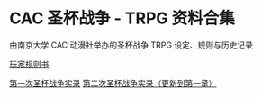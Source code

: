 # CAC 圣杯战争 - TRPG 资料合集

由南京大学 CAC 动漫社举办的圣杯战争 TRPG 设定、规则与历史记录

[玩家规则书](./rulebook)

[第一次圣杯战争实录](./history/20170805-FirstWar)
[第二次圣杯战争实录（更新到第一章）](./history/20170812-SecondWar)